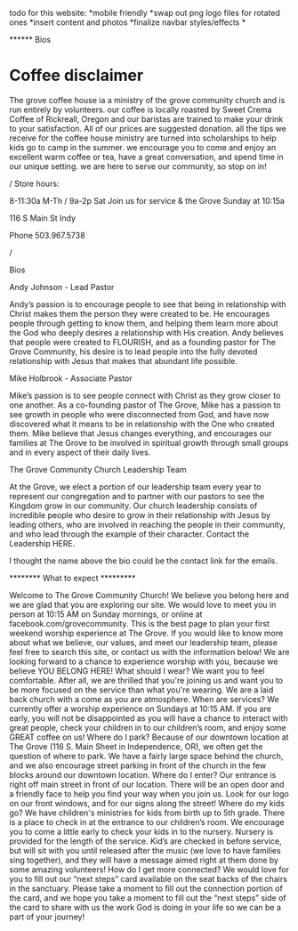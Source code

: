todo for this website:
*mobile friendly
*swap out png logo files for rotated ones
*insert content and photos
*finalize navbar styles/effects
*









****** Bios
# Coffee disclaimer

The grove coffee house ia a ministry of the grove community church and is run entirely by volunteers.
our coffee is locally roasted by Sweet Crema Coffee of Rickreall, Oregon and our baristas are trained to make your drink to your satisfaction. All of our prices are suggested donation. all the tips we receive for the coffee house ministry are turned into scholarships to help kids go to camp in the summer. we encourage you to come and enjoy an excellent warm coffee or tea, have a great conversation, and spend time in our unique setting. we are here to serve our community, so stop on in!

/
Store hours:

8-11:30a M-Th / 9a-2p Sat
Join us for service & the Grove Sunday at 10:15a

116 S Main St Indy

Phone 503.967.5738

/

Bios

Andy Johnson - Lead Pastor

Andy’s passion is to encourage people to see that being in relationship with Christ makes them the person they were created to be.  He encourages people through getting to know them, and helping them learn more about the God who deeply desires a relationship with His creation.  Andy believes that people were created to FLOURISH, and as a founding pastor for The Grove Community, his desire is to lead people into the fully devoted relationship with Jesus that makes that abundant life possible.

Mike Holbrook - Associate Pastor

Mike’s passion is to see people connect with Christ as they grow closer to one another.  As a co-founding pastor of The Grove, Mike has a passion to see growth in people who were disconnected from God, and have now discovered what it means to be in relationship with the One who created them.  Mike believe that Jesus changes everything, and encourages our families at The Grove to be involved in spiritual growth through small groups and in every aspect of their daily lives.

The Grove Community Church Leadership Team

At the Grove, we elect a portion of our leadership team every year to represent our congregation and to partner with our pastors to see the Kingdom grow in our community.  Our church leadership consists of incredible people who desire to grow in their relationship with Jesus by leading others, who are involved in reaching the people in their community, and who lead through the example of their character.  Contact the Leadership HERE.  

I thought the name above the bio could be the contact link for the emails.

******** What to expect *********

Welcome to The Grove Community Church! We believe you
belong here and we are glad that you are exploring our site.
We would love to meet you in person at 10:15 AM on Sunday
mornings, or online at facebook.com/grovecommunity. This is
the best page to plan your first weekend worship experience at
The Grove. If you would like to know more about what we
believe, our values, and meet our leadership team, please feel
free to search this site, or contact us with the information below!
We are looking forward to a chance to experience worship with
you, because we believe YOU BELONG HERE!
What should I wear?
We want you to feel comfortable. After all, we are thrilled that
you're joining us and want you to be more focused on the
service than what you're wearing. We are a laid back church
with a come as you are atmosphere.
When are services?
We currently offer a worship experience on Sundays at 10:15
AM. If you are early, you will not be disappointed as you will
have a chance to interact with great people, check your children
in to our children’s room, and enjoy some GREAT coffee on us!
Where do I park?
Because of our downtown location at The Grove (116 S. Main
Sheet in Independence, OR), we often get the question of
where to park. We have a fairly large space behind the church,
and we also encourage street parking in front of the church in
the few blocks around our downtown location.
Where do I enter?
Our entrance is right off main street in front of our location.
There will be an open door and a friendly face to help you find
your way when you join us. Look for our logo on our front
windows, and for our signs along the street!
Where do my kids go?
We have children's ministries for kids from birth up to 5th
grade. There is a place to check in at the entrance to our
children’s room. We encourage you to come a little early to
check your kids in to the nursery. Nursery is provided for the
length of the service. Kid’s are checked in before service, but
will sit with you until released after the music (we love to have
families sing together), and they will have a message aimed
right at them done by some amazing volunteers!
How do I get more connected?
We would love for you to fill out our “next steps” card available
on the seat backs of the chairs in the sanctuary. Please take a
moment to fill out the connection portion of the card, and we
hope you take a moment to fill out the “next steps” side of the
card to share with us the work God is doing in your life so we
can be a part of your journey!
